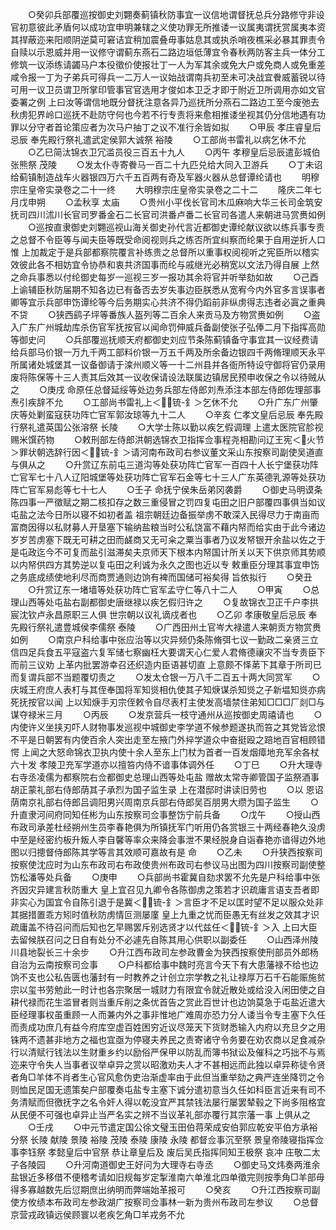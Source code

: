 <!-- { "loadSidebar": true } -->
　　○癸卯兵部覆巡按御史刘翾奏蓟镇秋防事宜一议信地谓督抚总兵分路修守非设官初意彼此矛盾何以成功宜申明兼辖之义使功罪无所推诿一议属夷谓抚赏属夷本资其捍蔽迩来阳顺阴逆莫可窘诘宜稍加震叠毋事姑息其或执杀哨夜樵采必暴其罪责令自赎以示恩威并用一议修守谓蓟东燕石二路边垣低薄宜令春秋两防客主兵一体分工修筑一议添练请蠲马户本役徵价使报壮丁一人为军其余或免大户或免商人或免重差咸令报一丁为子弟兵可得兵一二万人一议始战谓南兵初至未可决战宜餋威蓄锐以待可用一议卫员谓卫所掌印管事官官选用才俊如本卫乏才即于附近卫所调用亦如文官委署之例  上曰汝等谓信地既分督抚注意各异乃巡抚所分燕石二路边工至今废弛去秋虏犯界岭口巡抚不赴防守何也今若不行专责将来愈相推诿坐视其仍分信地遇有功罪以分守者首论策应者为次马户抽丁之议不准行余皆如拟
　　○甲辰  孝庄睿皇后忌辰  奉先殿行祭礼遣武定侯郭大诚祭  裕陵
　　○工部尚书雷礼以病乞休不允
　　○乙巳简汰锦衣卫冗滥员役三百五十九人
　　○丙午  孝穆皇后忌辰遣彭城伯张熊祭  茂陵
　　○发太仆寺寄餋马一百二十九匹兑给大同入卫游兵
　　○丁未诏给蓟镇制造战车火器银四万六千五百两有奇及军器火器从总督谭纶请也
　　明穆宗庄皇帝实录卷之二十一终
　　大明穆宗庄皇帝实录卷之二十二
　　隆庆二年七月戊申朔
　　○孟秋享  太庙
　　○贵州小平伐长官司木瓜麻响大华三长司金筑安抚司四川沭川长官司罗番金石二长官司洪番卢番二长官司各遣人来朝进马赏赉如例
　　○巡按直隶御史刘翾巡视山海关御史孙代言近都御史谭纶献议欲以练兵事专责之总督不令臣等与闻夫臣等既受命阅视则兵之练否所宜纠察而纶果于自用逆折人口惟  上加裁定于是兵部都察院覆言补练贵之总督所以重事权阅视听之宪臣所以稽实效彼此各不相妨宜令协恭和衷共济国事而纶与戚继光必稍宽以文法乃得自展  上然之命兵事悉以付纶御史每岁一巡视三岁一报功其余将官并听举劾如故
　　○己酉  上谕辅臣秋防届期不知各边已有备否去岁失事边臣朕悉从宽宥今内外官多言误事者卿等宜示兵部申饬谭纶等今后务期实心共济不得仍蹈前非纵虏得志违者必寘之重典不贷
　　○狭西鹞子坪等番族人盔列等二百余人来贡马及方物赏赉如例
　　○盗入广东广州城劫库杀伤官军抚按官以闻命罚伸威兵备副使张子弘俸二月下指挥高勋等御史问
　　○兵部覆巡抚顺天府都御史刘应节条陈蓟镇备守事宜其一议经费请给兵部马价银一万九千两工部料价银一万五千两及所余备边银四千两脩理顺天永平所属诸处城堡其一议备御请于滦州顺义等一十二州县并各衙所特设守御将官仍录用废将陈保等十三人责其后效其一议收保请设法联属边镇居民预申收保之令以待贼从之
　　○庚戌  命原任总督延绥等处边务兵部左侍郎刘焘添注本部左侍郎佐理部事焘引疾辞不允
　　○工部尚书雷礼上＜锍-釒＞乞休不允
　　○升广东广州肇庆等处剿蛮寇获功阵亡官军郭汝琼等九十二人
　　○辛亥  仁孝文皇后忌辰  奉先殿行祭礼遣英国公张溶祭  长陵
　　○大学士陈以勤以疾乞假调理  上遣太医院官胗视赐米馔药物
　　○敕刑部左侍郎洪朝选锦衣卫指挥佥事程尧相勘问辽王宪＜火节＞罪状朝选辞行因＜锍-釒＞请河南布政司右参议董文采山东按察司副使吴道直与俱从之
　　○升赏辽东前屯三道沟等处获功阵亡官军一百四十人长宁堡获功阵亡官军七十八人辽阳城堡等处获功阵亡官军石金等七十三人广东英德乳源等处获功阵亡官军易彪等七十七人
　　○壬子  命抚宁侯朱岳弟冈袭爵
　　○御史马明谟条陈四事一严徵赋之期二核扣存之数三重侵冒之罚四复屯田之旧户部覆四事俱当如议屯盐之法今日所以寝不如初者盖  祖宗朝廷边备振举虏不敢深入民得尽力于南亩而富商因得以私财募人开垦塞下输纳盐粮当时公私饶富不藉内帑而给实由于此今诸边岁岁苦虏塞下既无可耕之田而鹾商又无可籴之粟当事者乃议发帑银开余盐以佐之于是屯政迄今不可复而盐引滋滞矣夫京师天下根本内帑国计所关以天下供京师其势顺以内帑供四方其势逆以复屯田之利诚为永久之图也近以专  敕重臣分理其事宜申饬之务底成绩使地利尽而商贾通则边饷有裨而国储可裕矣得  旨依拟行
　　○癸丑
　　○升赏辽东一堵墙等处获功阵亡官军孟守仁等八十二人
　　○甲寅
　　○总理山西等处屯盐右副都御史唐继禄以疾乞假归许之
　　○复故锦衣卫正千户李拱宸沈钦卢永昌原职三人俱  世宗朝以议礼谪戍者也
　　○乙卯  孝康敬皇后忌辰  奉先殿行祭礼遣豊城侯李儒祭  泰陵
　　○广西田州土官岑大禄遣人来朝贡方物赏赉如例
　　○南京户科给事中张应治等以灾异频仍条陈脩弭七议一勤政二亲贤三立信四足兵食五平寇盗六复军储七察幽枉大要谓天心仁爱人君脩德禳灾不当专责臣下而前三议劝  上革内批罢游幸召还织造内臣语甚切直  上意颇不怿苐下其章于所司已而复谓兵部不当题覆切责之
　　○发太仓银一万八千二百五十两大同赏军
　　○庆城王府庶人表朾与其侄奉国将军知熧相仇使其子知焿谋杀知熧之子新塭知熧亦病死抚按官以闻  上以知焿手刃宗侄敕令自尽表朾主使发高墙禁住弟知□□□厂剡□与谋夺禄米三月
　　○丙辰
　　○发京营兵一枝守通州从巡按御史周禧请也
　　○内使许义坐挟刃吓人财物事发巡视中城御史李学道不候参题遂执而笞之其党皆忿恨不平是日朝罢有内使百余人突出走至左掖门外捽学道众中奋挺殴之踣地百官相顾错愕  上闻之大怒命锦衣卫执内使十余人至东上门杖为首者一百发烟瘴地充军余各杖六十发  孝陵卫充军学道亦以擅笞内侍不谙事体调外任
　　○丁巳
　　○升大理寺右寺丞凌儒为都察院右佥都御史总理山西等处屯盐  赠故太常寺卿管国子监祭酒事胡正蒙礼部右侍郎荫其子承烈为国子监生录  上在潜邸时讲读旧劳也
　　○以  恩诏荫南京礼部右侍郎吕调阳男兴周南京兵部右侍郎吴百朋男大缵为国子监生
　　○升直隶河间府同知任彬为山东按察司佥事整饬宁前兵备
　　○戊午
　　○授山西布政司承差杜经朔州生员李春艳俱为所镇抚军门听用仍各赏银三十两经春艳久没虏中至是经密约板升叛人李自馨等率众来降会事泄不果经脱身自诣春艳亦谙得边外地图以归摠督侍郎陈其学等言其效顺可嘉故有是  命
　　○乙未
　　○升狭西按察司按察使沈应时为山东布政司右布政使贵州布政司右参议马出图为四川按察司副使整饬松潘等处兵备
　　○庚申
　　○兵部尚书霍冀自劾求罢不允先是户科给事中张齐因灾异建言秋防重大  皇上宜召见九卿令各陈御虏之策若才识疏庸言语支吾者即非实心为国宜令自陈引退于是冀＜锍-釒＞言臣才不足以匡时望不足以服众处非其据措置乖方矧时值秋防虏情叵测屡廑  皇上九重之忧而臣愚无有丝发之效其才识疏庸盖不待召问而后知也乞早赐罢斥别选贤才以代兹任＜锍-釒＞入  上曰大臣去留候朕召问之日自有处分不必遽先自陈其用心供职以副委任
　　○山西泽州陵川县地裂长三十余步
　　○升江西布政司左参政曹金为狭西按察使刑部员外郎杨自治为云南按察司佥事
　　○户科都给事中魏时亮言今天下有大患藩禄不给也边饷不支也公私告匮也藩封有一时教养之计创立宗学教之礼让禄厚万石千石能赈施贫宗以玺书劳勉此一时计也各宗聚居一城财力有限宜令就近散处或给没入闲田使之自耕代禄而花生滥冒者则当重斥削之条优首告之赏此百世计也边饷莫急于屯盐近遣大臣经理事权虽重顾一人而兼内外之事非惟地广难周亦恐力分人诿当令专主塞下久任而责成功庶几有益今府库空虚百姓困穷近议尽笼天下货财悉输入内府以充旦夕之用铢两不遗甚非地方之福也宜亟为停寝夫养民之责寄诸守令务要在劝农商以足食减杂行以清赋行钱法以生财重乡约以励俗严保甲以防乱而簿书狱讼及催科之巧拙不与焉迩来守令失人当事者议举卓异之赏以昭激劝夫人才不甚相远而此独以卓异称徒令贤者角□羊体不肖者生心官风愈伪吏治渐虚率由于此但当重举劾之典严连坐降罚之令则恤民足国无遗策矣户部覆奏屯盐专主塞下诚分遣初意当久任如科臣言近来有司不务清赋而但徼抚字之名令奸人得以乾没宜严其禁钱法屡行屡罢辇毂之下尚多阻格宜从民便不可强也卓异止当严名实之辨不当议革礼部亦覆行其宗藩一事  上俱从之
　　○壬戌
　　○中元节遣定国公徐文璧玉田伯蒋荣成安伯郭应乾安平伯方承裕分祭  长陵  献陵  景陵  裕陵  茂陵  泰陵  康陵  永陵  都督佥事沉至祭  景皇帝陵寝指挥佥事李钰祭  孝懿皇后中官祭  恭让章皇后及  废后吴氏指挥同知王极祭  哀冲  庄敬二太子各陵园
　　○升河南道御史王好问为大理寺右寺丞
　　○御史马文炜奏两淮余盐银近多移借不便稽考请如旧规每岁定掣淮南六单淮北四单徵完则按季角□羊部毋得多寡越数先后愆期庶出纳明而弊端始革报可
　　○癸亥
　　○升江西按察司副使方攸绩本布政司左参政湖广按察司佥事林一新为贵州布政司左参议
　　○总督京营戎政镇远侯顾寰以老疾乞角□羊戎务不允

